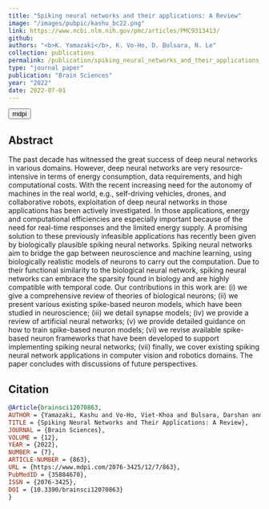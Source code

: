 ```yaml
---
title: "Spiking neural networks and their applications: A Review"
image: "/images/pubpic/kashu_bc22.png"
link: https://www.ncbi.nlm.nih.gov/pmc/articles/PMC9313413/
github: 
authors: "<b>K. Yamazaki</b>, K. Vo-Ho, D. Bulsara, N. Le"
collection: publications
permalink: /publication/spiking_neural_networks_and_their_applications_a_review
type: "journal paper"
publication: "Brain Sciences"
year: "2022"
date: 2022-07-01
---
```


<button class="btn btn-round btn-sm btn-ghost-blue" onclick="location.href='https://www.mdpi.com/2076-3425/12/7/863/pdf?version=1656571240'">mdpi</button>


## Abstract
The past decade has witnessed the great success of deep neural networks in various domains. However, deep neural networks are very resource-intensive in terms of energy consumption, data requirements, and high computational costs. With the recent increasing need for the autonomy of machines in the real world, e.g., self-driving vehicles, drones, and collaborative robots, exploitation of deep neural networks in those applications has been actively investigated. In those applications, energy and computational efficiencies are especially important because of the need for real-time responses and the limited energy supply. A promising solution to these previously infeasible applications has recently been given by biologically plausible spiking neural networks. Spiking neural networks aim to bridge the gap between neuroscience and machine learning, using biologically realistic models of neurons to carry out the computation. Due to their functional similarity to the biological neural network, spiking neural networks can embrace the sparsity found in biology and are highly compatible with temporal code. Our contributions in this work are: (i) we give a comprehensive review of theories of biological neurons; (ii) we present various existing spike-based neuron models, which have been studied in neuroscience; (iii) we detail synapse models; (iv) we provide a review of artificial neural networks; (v) we provide detailed guidance on how to train spike-based neuron models; (vi) we revise available spike-based neuron frameworks that have been developed to support implementing spiking neural networks; (vii) finally, we cover existing spiking neural network applications in computer vision and robotics domains. The paper concludes with discussions of future perspectives.

## Citation
```bibtex
@Article{brainsci12070863,
AUTHOR = {Yamazaki, Kashu and Vo-Ho, Viet-Khoa and Bulsara, Darshan and Le, Ngan},
TITLE = {Spiking Neural Networks and Their Applications: A Review},
JOURNAL = {Brain Sciences},
VOLUME = {12},
YEAR = {2022},
NUMBER = {7},
ARTICLE-NUMBER = {863},
URL = {https://www.mdpi.com/2076-3425/12/7/863},
PubMedID = {35884670},
ISSN = {2076-3425},
DOI = {10.3390/brainsci12070863}
}
```
